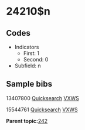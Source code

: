 # 24210$n

## Codes

-   Indicators
    -   First: 1
    -   Second: 0
-   Subfield: n

## Sample bibs

13407800 [Quicksearch](https://search.library.yale.edu/catalog/13407800) [VXWS](http://prodorbis.library.yale.edu:7014/vxws/GetHoldingsService?bibId=13407800)

15544761 [Quicksearch](https://search.library.yale.edu/catalog/15544761) [VXWS](http://prodorbis.library.yale.edu:7014/vxws/GetHoldingsService?bibId=15544761)

**Parent topic:**[242](../../tags/242/242.md)

